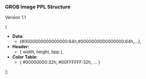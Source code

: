 ### GROB Image PPL Structure
Version 1.1

{
- **Data:**
  - {#0000000000000000:64h,#0000000000000000:64h,…},
- **Header:**
  - { width, height, bpp },
- **Color Table:**
  - { #00000000:32h, #00FFFFFF:32h, … }

};
